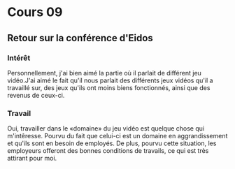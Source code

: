# Cours 09 
## Retour sur la conférence d'Eidos

### Intérêt
Personnellement, j'ai bien aimé la partie où il parlait de différent jeu vidéo.J'ai aimé le fait qu'il nous parlait des différents jeux vidéos qu'il a travaillé sur, des jeux qu'ils ont moins biens fonctionnés, ainsi que des revenus de ceux-ci.

### Travail
Oui, travailler dans le «domaine» du jeu vidéo est quelque chose qui m'intêresse. Pourvu du fait que celui-ci est un domaine en aggrandissement et qu'ils sont en besoin de employés. De plus, pourvu cette situation, les employeurs offeront des bonnes conditions de travails, ce qui est très attirant pour moi.
